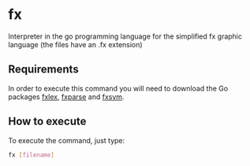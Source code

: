 # fx
Interpreter in the go programming language for the simplified fx graphic language (the files have an .fx extension)

## Requirements

In order to execute this command you will need to download the Go packages [fxlex](https://github.com/merinhunter/fxlex), [fxparse](https://github.com/merinhunter/fxparse) and [fxsym](https://github.com/merinhunter/fxsym).

## How to execute

To execute the command, just type:
```sh
fx [filename]
```
